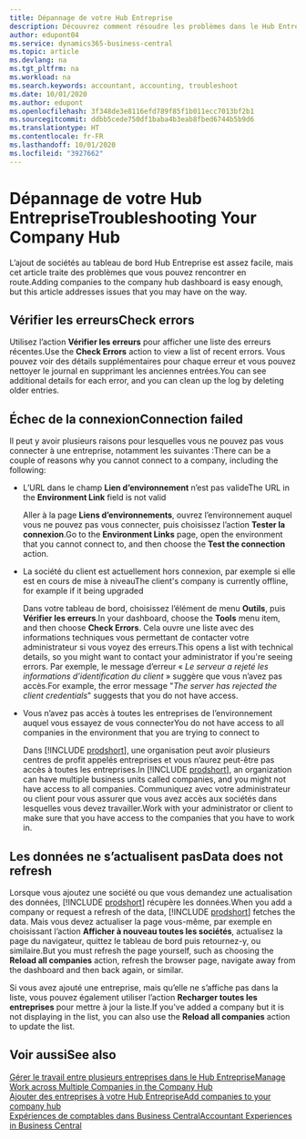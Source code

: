 ```yaml
---
title: Dépannage de votre Hub Entreprise
description: Découvrez comment résoudre les problèmes dans le Hub Entreprise de Dynamics 365 Business Central.
author: edupont04
ms.service: dynamics365-business-central
ms.topic: article
ms.devlang: na
ms.tgt_pltfrm: na
ms.workload: na
ms.search.keywords: accountant, accounting, troubleshoot
ms.date: 10/01/2020
ms.author: edupont
ms.openlocfilehash: 3f348de3e8116efd789f85f1b011ecc7013bf2b1
ms.sourcegitcommit: ddbb5cede750df1baba4b3eab8fbed6744b5b9d6
ms.translationtype: HT
ms.contentlocale: fr-FR
ms.lasthandoff: 10/01/2020
ms.locfileid: "3927662"
---
```

# <a name="troubleshooting-your-company-hub"></a><span data-ttu-id="2cca1-103">Dépannage de votre Hub Entreprise</span><span class="sxs-lookup"><span data-stu-id="2cca1-103">Troubleshooting Your Company Hub</span></span>

<span data-ttu-id="2cca1-104">L’ajout de sociétés au tableau de bord Hub Entreprise est assez facile, mais cet article traite des problèmes que vous pouvez rencontrer en route.</span><span class="sxs-lookup"><span data-stu-id="2cca1-104">Adding companies to the company hub dashboard is easy enough, but this article addresses issues that you may have on the way.</span></span>  

## <a name="check-errors"></a><span data-ttu-id="2cca1-105">Vérifier les erreurs</span><span class="sxs-lookup"><span data-stu-id="2cca1-105">Check errors</span></span>

<span data-ttu-id="2cca1-106">Utilisez l’action **Vérifier les erreurs** pour afficher une liste des erreurs récentes.</span><span class="sxs-lookup"><span data-stu-id="2cca1-106">Use the **Check Errors** action to view a list of recent errors.</span></span> <span data-ttu-id="2cca1-107">Vous pouvez voir des détails supplémentaires pour chaque erreur et vous pouvez nettoyer le journal en supprimant les anciennes entrées.</span><span class="sxs-lookup"><span data-stu-id="2cca1-107">You can see additional details for each error, and you can clean up the log by deleting older entries.</span></span>  

## <a name="connection-failed"></a><span data-ttu-id="2cca1-108">Échec de la connexion</span><span class="sxs-lookup"><span data-stu-id="2cca1-108">Connection failed</span></span>

<span data-ttu-id="2cca1-109">Il peut y avoir plusieurs raisons pour lesquelles vous ne pouvez pas vous connecter à une entreprise, notamment les suivantes :</span><span class="sxs-lookup"><span data-stu-id="2cca1-109">There can be a couple of reasons why you cannot connect to a company, including the following:</span></span>

- <span data-ttu-id="2cca1-110">L’URL dans le champ **Lien d’environnement** n’est pas valide</span><span class="sxs-lookup"><span data-stu-id="2cca1-110">The URL in the **Environment Link** field is not valid</span></span>  

  <span data-ttu-id="2cca1-111">Aller à la page **Liens d’environnements**, ouvrez l’environnement auquel vous ne pouvez pas vous connecter, puis choisissez l’action **Tester la connexion**.</span><span class="sxs-lookup"><span data-stu-id="2cca1-111">Go to the **Environment Links** page, open the environment that you cannot connect to, and then choose the **Test the connection** action.</span></span>  
- <span data-ttu-id="2cca1-112">La société du client est actuellement hors connexion, par exemple si elle est en cours de mise à niveau</span><span class="sxs-lookup"><span data-stu-id="2cca1-112">The client's company is currently offline, for example if it being upgraded</span></span>

  <span data-ttu-id="2cca1-113">Dans votre tableau de bord, choisissez l’élément de menu **Outils**, puis **Vérifier les erreurs**.</span><span class="sxs-lookup"><span data-stu-id="2cca1-113">In your dashboard, choose the **Tools** menu item, and then choose **Check Errors**.</span></span> <span data-ttu-id="2cca1-114">Cela ouvre une liste avec des informations techniques vous permettant de contacter votre administrateur si vous voyez des erreurs.</span><span class="sxs-lookup"><span data-stu-id="2cca1-114">This opens a list with technical details, so you might want to contact your administrator if you're seeing errors.</span></span> <span data-ttu-id="2cca1-115">Par exemple, le message d’erreur « *Le serveur a rejeté les informations d’identification du client* » suggère que vous n’avez pas accès.</span><span class="sxs-lookup"><span data-stu-id="2cca1-115">For example, the error message "*The server has rejected the client credentials*" suggests that you do not have access.</span></span>  
- <span data-ttu-id="2cca1-116">Vous n’avez pas accès à toutes les entreprises de l’environnement auquel vous essayez de vous connecter</span><span class="sxs-lookup"><span data-stu-id="2cca1-116">You do not have access to all companies in the environment that you are trying to connect to</span></span>

  <span data-ttu-id="2cca1-117">Dans [!INCLUDE [prodshort](includes/prodshort.md)], une organisation peut avoir plusieurs centres de profit appelés entreprises et vous n’aurez peut-être pas accès à toutes les entreprises.</span><span class="sxs-lookup"><span data-stu-id="2cca1-117">In [!INCLUDE [prodshort](includes/prodshort.md)], an organization can have multiple business units called companies, and you might not have access to all companies.</span></span> <span data-ttu-id="2cca1-118">Communiquez avec votre administrateur ou client pour vous assurer que vous avez accès aux sociétés dans lesquelles vous devez travailler.</span><span class="sxs-lookup"><span data-stu-id="2cca1-118">Work with your administrator or client to make sure that you have access to the companies that you have to work in.</span></span>  

## <a name="data-does-not-refresh"></a><span data-ttu-id="2cca1-119">Les données ne s’actualisent pas</span><span class="sxs-lookup"><span data-stu-id="2cca1-119">Data does not refresh</span></span>

<span data-ttu-id="2cca1-120">Lorsque vous ajoutez une société ou que vous demandez une actualisation des données, [!INCLUDE [prodshort](includes/prodshort.md)] récupère les données.</span><span class="sxs-lookup"><span data-stu-id="2cca1-120">When you add a company or request a refresh of the data, [!INCLUDE [prodshort](includes/prodshort.md)] fetches the data.</span></span> <span data-ttu-id="2cca1-121">Mais vous devez actualiser la page vous-même, par exemple en choisissant l’action **Afficher à nouveau toutes les sociétés**, actualisez la page du navigateur, quittez le tableau de bord puis retournez-y, ou similaire.</span><span class="sxs-lookup"><span data-stu-id="2cca1-121">But you must refresh the page yourself, such as choosing the **Reload all companies** action, refresh the browser page, navigate away from the dashboard and then back again, or similar.</span></span>  

<span data-ttu-id="2cca1-122">Si vous avez ajouté une entreprise, mais qu’elle ne s’affiche pas dans la liste, vous pouvez également utiliser l’action **Recharger toutes les entreprises** pour mettre à jour la liste.</span><span class="sxs-lookup"><span data-stu-id="2cca1-122">If you've added a company but it is not displaying in the list, you can also use the **Reload all companies** action to update the list.</span></span>

## <a name="see-also"></a><span data-ttu-id="2cca1-123">Voir aussi</span><span class="sxs-lookup"><span data-stu-id="2cca1-123">See also</span></span>

[<span data-ttu-id="2cca1-124">Gérer le travail entre plusieurs entreprises dans le Hub Entreprise</span><span class="sxs-lookup"><span data-stu-id="2cca1-124">Manage Work across Multiple Companies in the Company Hub</span></span>](company-hub.md)  
[<span data-ttu-id="2cca1-125">Ajouter des entreprises à votre Hub Entreprise</span><span class="sxs-lookup"><span data-stu-id="2cca1-125">Add companies to your company hub</span></span>](company-hub-add-company.md)  
[<span data-ttu-id="2cca1-126">Expériences de comptables dans Business Central</span><span class="sxs-lookup"><span data-stu-id="2cca1-126">Accountant Experiences in Business Central</span></span>](finance-accounting.md)  
